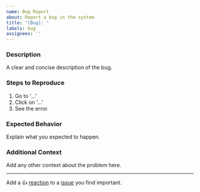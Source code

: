 ```yaml
---
name: Bug Report
about: Report a bug in the system
title: "[Bug]: "
labels: bug
assignees: ''
---
```


### Description
A clear and concise description of the bug.

### Steps to Reproduce
1. Go to '...'
2. Click on '...'
3. See the error.

### Expected Behavior
Explain what you expected to happen.

### Additional Context
Add any other context about the problem here.

---

Add a :+1: [reaction](https://github.blog/2016-03-10-add-reactions-to-pull-requests-issues-and-comments/) to a [issue](https://github.com/features/issues) you find important.